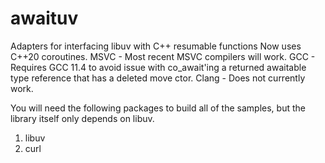 # awaituv
Adapters for interfacing libuv with C++ resumable functions
Now uses C++20 coroutines.
MSVC - Most recent MSVC compilers will work.
GCC - Requires GCC 11.4 to avoid issue with co_await'ing a returned awaitable type reference that has a deleted move ctor.
Clang - Does not currently work.

You will need the following packages to build all of the samples, but the library itself only depends on libuv.
1. libuv
2. curl
